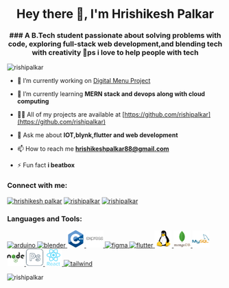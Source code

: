 <h1 align="center">Hey there 👋, I'm Hrishikesh Palkar</h1>
<h3 align="center">### A B.Tech student passionate about solving problems with code, exploring full-stack web development,and blending tech with creativity 🚀ps i love to help people with tech</h3>

<p align="left"> <img src="https://komarev.com/ghpvc/?username=rishipalkar&label=Profile%20views&color=0e75b6&style=flat" alt="rishipalkar" /> </p>

- 🔭 I’m currently working on [Digital Menu Project](https://github.com/siriuslycoding/digital-menu-system)

- 🌱 I’m currently learning **MERN stack and devops along with cloud computing**

- 👨‍💻 All of my projects are available at [https://github.com/rishipalkar](https://github.com/rishipalkar)

- 💬 Ask me about **IOT,blynk,flutter and web development**

- 📫 How to reach me **hrishikeshpalkar88@gmail.com**

- ⚡ Fun fact **i beatbox**

<h3 align="left">Connect with me:</h3>
<p align="left">
<a href="https://linkedin.com/in/hrishikesh palkar" target="blank"><img align="center" src="https://raw.githubusercontent.com/rahuldkjain/github-profile-readme-generator/master/src/images/icons/Social/linked-in-alt.svg" alt="hrishikesh palkar" height="30" width="40" /></a>
<a href="https://www.codechef.com/users/rishipalkar" target="blank"><img align="center" src="https://cdn.jsdelivr.net/npm/simple-icons@3.1.0/icons/codechef.svg" alt="rishipalkar" height="30" width="40" /></a>
<a href="https://www.leetcode.com/rishipalkar" target="blank"><img align="center" src="https://raw.githubusercontent.com/rahuldkjain/github-profile-readme-generator/master/src/images/icons/Social/leet-code.svg" alt="rishipalkar" height="30" width="40" /></a>
</p>

<h3 align="left">Languages and Tools:</h3>
<p align="left"> <a href="https://www.arduino.cc/" target="_blank" rel="noreferrer"> <img src="https://cdn.worldvectorlogo.com/logos/arduino-1.svg" alt="arduino" width="40" height="40"/> </a> <a href="https://www.blender.org/" target="_blank" rel="noreferrer"> <img src="https://download.blender.org/branding/community/blender_community_badge_white.svg" alt="blender" width="40" height="40"/> </a> <a href="https://www.w3schools.com/cpp/" target="_blank" rel="noreferrer"> <img src="https://raw.githubusercontent.com/devicons/devicon/master/icons/cplusplus/cplusplus-original.svg" alt="cplusplus" width="40" height="40"/> </a> <a href="https://expressjs.com" target="_blank" rel="noreferrer"> <img src="https://raw.githubusercontent.com/devicons/devicon/master/icons/express/express-original-wordmark.svg" alt="express" width="40" height="40"/> </a> <a href="https://www.figma.com/" target="_blank" rel="noreferrer"> <img src="https://www.vectorlogo.zone/logos/figma/figma-icon.svg" alt="figma" width="40" height="40"/> </a> <a href="https://flutter.dev" target="_blank" rel="noreferrer"> <img src="https://www.vectorlogo.zone/logos/flutterio/flutterio-icon.svg" alt="flutter" width="40" height="40"/> </a> <a href="https://www.linux.org/" target="_blank" rel="noreferrer"> <img src="https://raw.githubusercontent.com/devicons/devicon/master/icons/linux/linux-original.svg" alt="linux" width="40" height="40"/> </a> <a href="https://www.mongodb.com/" target="_blank" rel="noreferrer"> <img src="https://raw.githubusercontent.com/devicons/devicon/master/icons/mongodb/mongodb-original-wordmark.svg" alt="mongodb" width="40" height="40"/> </a> <a href="https://www.mysql.com/" target="_blank" rel="noreferrer"> <img src="https://raw.githubusercontent.com/devicons/devicon/master/icons/mysql/mysql-original-wordmark.svg" alt="mysql" width="40" height="40"/> </a> <a href="https://nodejs.org" target="_blank" rel="noreferrer"> <img src="https://raw.githubusercontent.com/devicons/devicon/master/icons/nodejs/nodejs-original-wordmark.svg" alt="nodejs" width="40" height="40"/> </a> <a href="https://www.photoshop.com/en" target="_blank" rel="noreferrer"> <img src="https://raw.githubusercontent.com/devicons/devicon/master/icons/photoshop/photoshop-line.svg" alt="photoshop" width="40" height="40"/> </a> <a href="https://reactjs.org/" target="_blank" rel="noreferrer"> <img src="https://raw.githubusercontent.com/devicons/devicon/master/icons/react/react-original-wordmark.svg" alt="react" width="40" height="40"/> </a> <a href="https://tailwindcss.com/" target="_blank" rel="noreferrer"> <img src="https://www.vectorlogo.zone/logos/tailwindcss/tailwindcss-icon.svg" alt="tailwind" width="40" height="40"/> </a> </p>

<p><img align="center" src="https://github-readme-stats.vercel.app/api/top-langs?username=rishipalkar&show_icons=true&locale=en&layout=compact" alt="rishipalkar" /></p>

